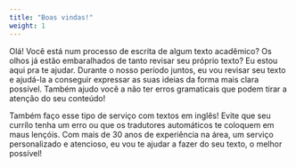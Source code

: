 ```yaml
---
title: "Boas vindas!"
weight: 1
---
```


Olá! Você está num processo de escrita de algum texto acadêmico? Os olhos já estão embaralhados de tanto revisar seu próprio texto? Eu estou aqui pra te ajudar. Durante o nosso período juntos, eu vou revisar seu texto e ajudá-la a conseguir expressar as suas ideias da forma mais clara possível. Também ajudo você a não ter erros gramaticais que podem tirar a atenção do seu conteúdo!

Também faço esse tipo de serviço com textos em inglês! Evite que seu currílo tenha um erro ou que os tradutores automáticos te coloquem em maus lençóis. Com mais de 30 anos de experiência na área, um serviço personalizado e atencioso, eu vou te ajudar a fazer do seu texto, o melhor possível!
